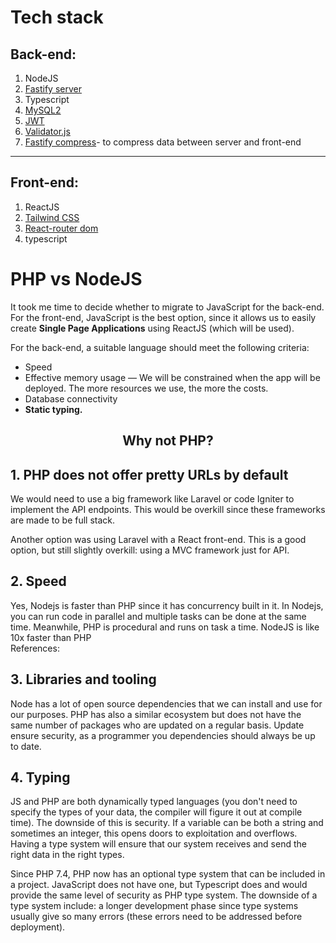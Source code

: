 # Tech stack

## Back-end:

1. NodeJS
2. [Fastify server](https://www.npmjs.com/package/fastify)
3. Typescript
4. [MySQL2](https://www.npmjs.com/package/mysql2)
1. [JWT](https://www.npmjs.com/package/json-web-token)
1. [Validator.js](https://www.npmjs.com/package/validator)
1. [Fastify compress](https://www.npmjs.com/package/@fastify/compress)- to compress data between server and front-end
---

## Front-end:

1. ReactJS
1. [Tailwind CSS](https://tailwindcss.com/)
1. [React-router dom](https://reactrouter.com/en/main)
1. typescript

# PHP vs NodeJS

It took me time to decide whether to migrate to JavaScript for the back-end. For the front-end, JavaScript is the best option, since it allows us to easily create **Single Page Applications** using ReactJS (which will be used).

For the back-end, a suitable language should meet the following criteria:

- Speed
- Effective memory usage — We will be constrained when the app will be deployed. The more resources we use, the more the costs.
- Database connectivity
- **Static typing.**

## <div align="center">Why not PHP?</div>

## 1. PHP does not offer pretty URLs by default

We would need to use a big framework like Laravel or code Igniter to implement the API endpoints. This would be overkill since these frameworks are made to be full stack.

Another option was using Laravel with a React front-end. This is a good option, but still slightly overkill: using a MVC framework just for API.

## 2. Speed

Yes, Nodejs is faster than PHP since it has concurrency built in it. In Nodejs, you can run code in parallel and multiple tasks can be done at the same time. Meanwhile, PHP is procedural and runs on task a time. NodeJS is like 10x faster than PHP  
References:

## 3. Libraries and tooling

Node has a lot of open source dependencies that we can install and use for our purposes. PHP has also a similar ecosystem but does not have the same number of packages who are updated on a regular basis. Update ensure security, as a programmer you dependencies should always be up to date.

## 4. Typing

JS and PHP are both dynamically typed languages (you don't need to specify the types of your data, the compiler will figure it out at compile time). The downside of this is security. If a variable can be both a string and sometimes an integer, this opens doors to exploitation and overflows. Having a type system will ensure that our system receives and send the right data in the right types.

Since PHP 7.4, PHP now has an optional type system that can be included in a project. JavaScript does not have one, but Typescript does and would provide the same level of security as PHP type system. The downside of a type system include: a longer development phase since type systems usually give so many errors (these errors need to be addressed before deployment).
